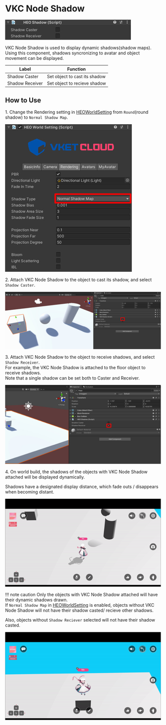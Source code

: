 # VKC Node Shadow

![HEOShadow_1](./img/HEOShadow_1.jpg)

VKC Node Shadow is used to display dynamic shadows(shadow maps).<br>
Using this component, shadows syncronizing to avatar and object movement can be displayed.

| Label | Function |
|----|----|
| Shadow Caster | Set object to cast its shadow |
| Shadow Receiver | Set object to recieve shadow |

## How to Use

1\. Change the Rendering setting in [HEOWorldSetting](HEOWorldSetting.md) from `Round`(round shadow) to `Normal Shadow Map`.

![HEOShadow_2](./img/HEOShadow_2.jpg)

2\. Attach VKC Node Shadow to the object to cast its shadow, and select `Shadow Caster`.

![HEOShadow_3](./img/HEOShadow_3.jpg)

3\. Attach VKC Node Shadow to the object to receive shadows, and select `Shadow Receiver`.<br>
For example, the VKC Node Shadow is attached to the floor object to receive shadows.<br>
Note that a single shadow can be set both to Caster and Receiver.

![HEOShadow_4](./img/HEOShadow_4.jpg)

4\. On world build, the shadows of the objects with VKC Node Shadow attached will be displayed dynamically.

Shadows have a designated display distance, which fade outs / disappears when becoming distant.

![HEOShadow_Result_1](./img/HEOShadow_Result_1.gif)

!!! note caution
        Only the objects with VKC Node Shadow attached will have their dynamic shadows drawn.<br>
        If `Normal Shadow Map` in [HEOWorldSetting](HEOWorldSetting.md) is enabled, objects without VKC Node Shadow will not have their shadow casted/ recieve other shadows.

Also, objects without `Shadow Reciever` selected will not have their shadow casted.

![HEOShadow_Result_2](./img/HEOShadow_Result_2.gif)